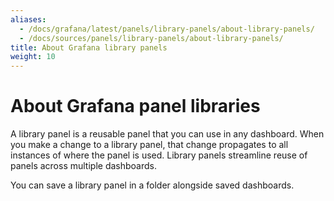 ```yaml
---
aliases:
  - /docs/grafana/latest/panels/library-panels/about-library-panels/
  - /docs/sources/panels/library-panels/about-library-panels/
title: About Grafana library panels
weight: 10
---
```


# About Grafana panel libraries

A library panel is a reusable panel that you can use in any dashboard. When you make a change to a library panel, that change propagates to all instances of where the panel is used. Library panels streamline reuse of panels across multiple dashboards.

You can save a library panel in a folder alongside saved dashboards.
